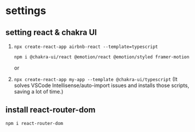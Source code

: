# settings

## setting react & chakra UI

1. `npx create-react-app airbnb-react --template=typescript`

   `npm i @chakra-ui/react @emotion/react @emotion/styled framer-motion`

   or

2. `npx create-react-app my-app --template @chakra-ui/typescript`
   (It solves VSCode Intellisense/auto-import issues and installs those scripts, saving a lot of time.)

## install react-router-dom

`npm i react-router-dom`
